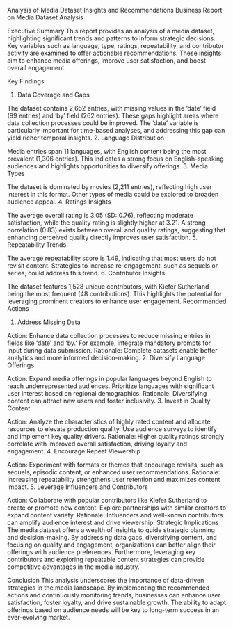 Analysis of Media
Dataset Insights and Recommendations
Business Report on Media Dataset Analysis

Executive Summary
This report provides an analysis of a media dataset, highlighting significant trends and patterns to inform strategic decisions. Key variables such as language, type, ratings, repeatability, and contributor activity are examined to offer actionable recommendations. These insights aim to enhance media offerings, improve user satisfaction, and boost overall engagement.

Key Findings

1. Data Coverage and Gaps

The dataset contains 2,652 entries, with missing values in the ‘date’ field (99 entries) and ‘by’ field (262 entries). These gaps highlight areas where data collection processes could be improved.
The ‘date’ variable is particularly important for time-based analyses, and addressing this gap can yield richer temporal insights.
2. Language Distribution

Media entries span 11 languages, with English content being the most prevalent (1,306 entries). This indicates a strong focus on English-speaking audiences and highlights opportunities to diversify offerings.
3. Media Types

The dataset is dominated by movies (2,211 entries), reflecting high user interest in this format. Other types of media could be explored to broaden audience appeal.
4. Ratings Insights

The average overall rating is 3.05 (SD: 0.76), reflecting moderate satisfaction, while the quality rating is slightly higher at 3.21.
A strong correlation (0.83) exists between overall and quality ratings, suggesting that enhancing perceived quality directly improves user satisfaction.
5. Repeatability Trends

The average repeatability score is 1.49, indicating that most users do not revisit content. Strategies to increase re-engagement, such as sequels or series, could address this trend.
6. Contributor Insights

The dataset features 1,528 unique contributors, with Kiefer Sutherland being the most frequent (48 contributions). This highlights the potential for leveraging prominent creators to enhance user engagement.
Recommended Actions

1. Address Missing Data

Action: Enhance data collection processes to reduce missing entries in fields like ‘date’ and ‘by.’ For example, integrate mandatory prompts for input during data submission.
Rationale: Complete datasets enable better analytics and more informed decision-making.
2. Diversify Language Offerings

Action: Expand media offerings in popular languages beyond English to reach underrepresented audiences. Prioritize languages with significant user interest based on regional demographics.
Rationale: Diversifying content can attract new users and foster inclusivity.
3. Invest in Quality Content

Action: Analyze the characteristics of highly rated content and allocate resources to elevate production quality. Use audience surveys to identify and implement key quality drivers.
Rationale: Higher quality ratings strongly correlate with improved overall satisfaction, driving loyalty and engagement.
4. Encourage Repeat Viewership

Action: Experiment with formats or themes that encourage revisits, such as sequels, episodic content, or enhanced user recommendations.
Rationale: Increasing repeatability strengthens user retention and maximizes content impact.
5. Leverage Influencers and Contributors

Action: Collaborate with popular contributors like Kiefer Sutherland to create or promote new content. Explore partnerships with similar creators to expand content variety.
Rationale: Influencers and well-known contributors can amplify audience interest and drive viewership.
Strategic Implications
The media dataset offers a wealth of insights to guide strategic planning and decision-making. By addressing data gaps, diversifying content, and focusing on quality and engagement, organizations can better align their offerings with audience preferences. Furthermore, leveraging key contributors and exploring repeatable content strategies can provide competitive advantages in the media industry.

Conclusion
This analysis underscores the importance of data-driven strategies in the media landscape. By implementing the recommended actions and continuously monitoring trends, businesses can enhance user satisfaction, foster loyalty, and drive sustainable growth. The ability to adapt offerings based on audience needs will be key to long-term success in an ever-evolving market.

